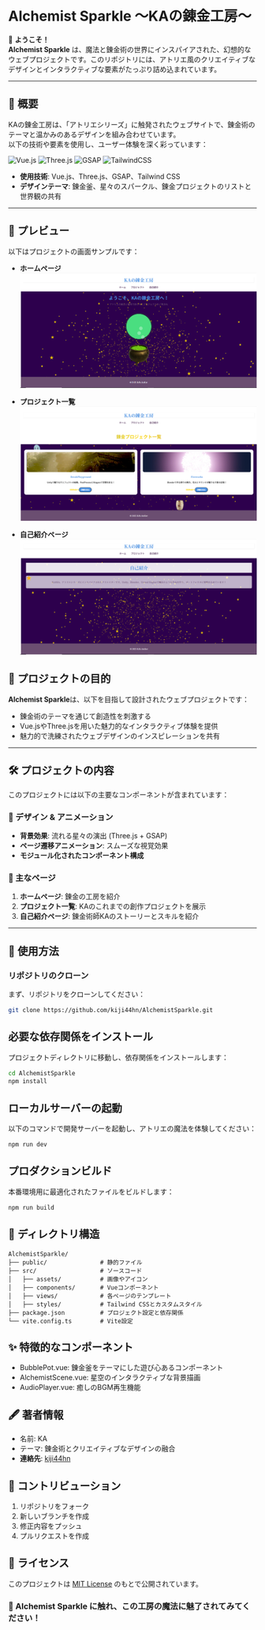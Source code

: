 # Alchemist Sparkle ～KAの錬金工房～

🌟 **ようこそ！**  
**Alchemist Sparkle** は、魔法と錬金術の世界にインスパイアされた、幻想的なウェブプロジェクトです。このリポジトリには、アトリエ風のクリエイティブなデザインとインタラクティブな要素がたっぷり詰め込まれています。

---

## 🧪 概要

KAの錬金工房は、「アトリエシリーズ」に触発されたウェブサイトで、錬金術のテーマと温かみのあるデザインを組み合わせています。  
以下の技術や要素を使用し、ユーザー体験を深く彩っています：

![Vue.js](https://img.shields.io/badge/Vue.js-4FC08D?logo=vue.js&logoColor=white)
![Three.js](https://img.shields.io/badge/Three.js-000000?logo=three.js&logoColor=white)
![GSAP](https://img.shields.io/badge/GSAP-88CE02?logo=greensock&logoColor=white)
![TailwindCSS](https://img.shields.io/badge/TailwindCSS-06B6D4?logo=tailwindcss&logoColor=white)

- **使用技術**: Vue.js、Three.js、GSAP、Tailwind CSS  
- **デザインテーマ**: 錬金釜、星々のスパークル、錬金プロジェクトのリストと世界観の共有  

---

## 🌟 プレビュー
以下はプロジェクトの画面サンプルです：

- **ホームページ**  
  ![ホームページ](./path/to/homepage-screenshot.png)

- **プロジェクト一覧**  
  ![プロジェクト一覧](./path/to/projects-screenshot.png)

- **自己紹介ページ**  
  ![自己紹介ページ](./path/to/about-screenshot.png)


## 🌌 プロジェクトの目的

**Alchemist Sparkle**は、以下を目指して設計されたウェブプロジェクトです：
- 錬金術のテーマを通じて創造性を刺激する
- Vue.jsやThree.jsを用いた魅力的なインタラクティブ体験を提供
- 魅力的で洗練されたウェブデザインのインスピレーションを共有

---

## 🛠️ プロジェクトの内容

このプロジェクトには以下の主要なコンポーネントが含まれています：

### 🎨 デザイン & アニメーション
- **背景効果**: 流れる星々の演出 (Three.js + GSAP)  
- **ページ遷移アニメーション**: スムーズな視覚効果  
- **モジュール化されたコンポーネント構成**

### 🔮 主なページ
1. **ホームページ**: 錬金の工房を紹介  
2. **プロジェクト一覧**: KAのこれまでの創作プロジェクトを展示  
3. **自己紹介ページ**: 錬金術師KAのストーリーとスキルを紹介  

---

## 🚀 使用方法

### リポジトリのクローン
まず、リポジトリをクローンしてください：
```bash
git clone https://github.com/kiji44hn/AlchemistSparkle.git
```

## 必要な依存関係をインストール
プロジェクトディレクトリに移動し、依存関係をインストールします：

```bash
cd AlchemistSparkle
npm install
```

## ローカルサーバーの起動
以下のコマンドで開発サーバーを起動し、アトリエの魔法を体験してください：

```bash
npm run dev
```

## プロダクションビルド
本番環境用に最適化されたファイルをビルドします：

```bash
npm run build
```

## 📁 ディレクトリ構造

```
AlchemistSparkle/
├── public/               # 静的ファイル
├── src/                  # ソースコード
│   ├── assets/           # 画像やアイコン
│   ├── components/       # Vueコンポーネント
│   ├── views/            # 各ページのテンプレート
│   ├── styles/           # Tailwind CSSとカスタムスタイル
├── package.json          # プロジェクト設定と依存関係
└── vite.config.ts        # Vite設定
```

## ✨ 特徴的なコンポーネント

- BubblePot.vue: 錬金釜をテーマにした遊び心あるコンポーネント
- AlchemistScene.vue: 星空のインタラクティブな背景描画
- AudioPlayer.vue: 癒しのBGM再生機能

## 🖋️ 著者情報

- 名前: KA
- テーマ: 錬金術とクリエイティブなデザインの融合
- **連絡先**: [kiji44hn](https://github.com/kiji44hn)

## 🤝 コントリビューション

1. リポジトリをフォーク
2. 新しいブランチを作成
3. 修正内容をプッシュ
4. プルリクエストを作成

## 📜 ライセンス
このプロジェクトは [MIT License](./LICENSE) のもとで公開されています。

### 🌟 Alchemist Sparkle に触れ、この工房の魔法に魅了されてみてください！
